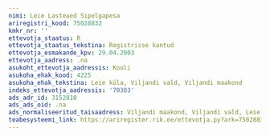 ```yaml
---
nimi: Leie Lasteaed Sipelgapesa
ariregistri_kood: 75028832
kmkr_nr: ''
ettevotja_staatus: R
ettevotja_staatus_tekstina: Registrisse kantud
ettevotja_esmakande_kpv: 29.04.2003
ettevotja_aadress: .na
asukoht_ettevotja_aadressis: Kooli
asukoha_ehak_kood: 4225
asukoha_ehak_tekstina: Leie küla, Viljandi vald, Viljandi maakond
indeks_ettevotja_aadressis: '70303'
ads_adr_id: 3152810
ads_ads_oid: .na
ads_normaliseeritud_taisaadress: Viljandi maakond, Viljandi vald, Leie küla, Kooli
teabesysteemi_link: https://ariregister.rik.ee/ettevotja.py?ark=75028832&ref=rekvisiidid
---
```

